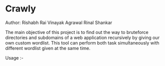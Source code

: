 # Crawly

Author: Rishabh Rai 
        Vinayak Agrawal
        Rinal Shankar 
        
The main objective of this project is to find out the way to bruteforce directories and subdomains of a web application recursively by giving our own custom wordlist.
This tool can perform both task simultaneously with different wordlist given at the same time.

Usage :- 

